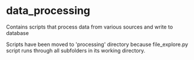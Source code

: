# data_processing

Contains scripts that process data from various sources and write to database

Scripts have been moved to 'processing' directory because file_explore.py script runs through all subfolders in its working directory.
